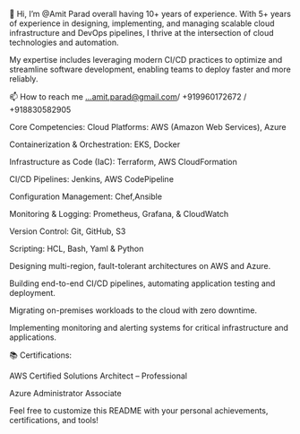 👋 Hi, I’m @Amit Parad overall having 10+ years of experience.
With 5+ years of experience in designing, implementing, and managing scalable cloud infrastructure and DevOps pipelines, I thrive at the intersection of cloud technologies and automation. 

My expertise includes leveraging modern CI/CD practices to optimize and streamline software development, enabling teams to deploy faster and more reliably.

📫 How to reach me ...amit.parad@gmail.com/ +919960172672 / +918830582905

Core Competencies:
Cloud Platforms: AWS (Amazon Web Services), Azure

Containerization & Orchestration: EKS, Docker

Infrastructure as Code (IaC): Terraform, AWS CloudFormation

CI/CD Pipelines: Jenkins, AWS CodePipeline

Configuration Management: Chef,Ansible

Monitoring & Logging: Prometheus, Grafana, &  CloudWatch

Version Control: Git, GitHub, S3

Scripting: HCL, Bash, Yaml & Python

Designing multi-region, fault-tolerant architectures on AWS and Azure.

Building end-to-end CI/CD pipelines, automating application testing and deployment.

Migrating on-premises workloads to the cloud with zero downtime.

Implementing monitoring and alerting systems for critical infrastructure and applications.

📚 Certifications:

AWS Certified Solutions Architect – Professional

Azure Administrator Associate

Feel free to customize this README with your personal achievements, certifications, and tools!










<!---
AmitP9999/AmitP9999 is a ✨ special ✨ repository because its `README.md` (this file) appears on your GitHub profile.
You can click the Preview link to take a look at your changes.
--->
